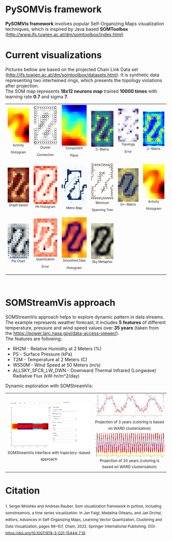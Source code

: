 # PySOMVis framework

**PySOMVis framework** involves popular Self-Organizing Maps visualization techniques, which is inspired by Java based **SOMToolbox** (http://www.ifs.tuwien.ac.at/dm/somtoolbox/index.html)
# Current visualizations 
Pictures bellow are based on the projected Chain Link Data set (http://ifs.tuwien.ac.at/dm/somtoolbox/datasets.html). It is synthetic data representing two intertwined rings, which presents the topology violations after projection.
</br> The SOM map represents **18x12 neurons map** trained **10000 times** with learning rate **0.7** and sigma **7**.
<p align="center"></p>
<table align="center">
<tbody align="center">
  <tr align="center">
    <td align="center"><img src="PySOMVis/pics/git/activhist.png" width=100/></br><sup><sup>Activity Histogram</sup></sup></td>
    <td align="center"><img src="PySOMVis/pics/git/clustercon.png" width=100/></br><sup><sup>Cluster Connection</sup></sup></td>
    <td align="center"><img src="PySOMVis/pics/git/compplane.png" width=100/></br><sup><sup>Component Plane</sup></sup></td>
    <td align="center"><img src="PySOMVis/pics/git/dmatrix.png" width=100/></br><sup><sup>D-Matrix</sup></sup></td>
    <td align="center"><img src="PySOMVis/pics/git/toperror.png" width=100/></br><sup><sup>Topology Error</sup></sup></td>
    <td align="center"><img src="PySOMVis/pics/git/Umatrix.png" width=100/></br><sup><sup>U-Matrix</sup></sup></td>
  </tr>
  <tr align="center">
    <td align="center"><img src="PySOMVis/pics/git/graphbased.png" width=100/></br><sup><sup>Graph based</sup></sup></td>
    <td align="center"><img src="PySOMVis/pics/git/hithist.png" width=100/></br><sup><sup>Hit Histogram</sup></sup></td>
    <td align="center"><img src="PySOMVis/pics/git/metromap.png" width=100/></br><sup><sup>Metro Map</sup></sup></td>
    <td align="center"><img src="PySOMVis/pics/git/minimspantree.png" width=100/></br><sup><sup>Minimum Spanning Tree</sup></sup></td>
    <td align="center"><img src="PySOMVis/pics/git/Ustarmatrix.png" width=100/></br><sup><sup>U*-Matrix</sup></sup></td>
    <td align="center"><img src="PySOMVis/pics/git/activhist.png" width=100/></br><sup><sup>Activity Histogram</sup></sup></td>
  </tr>
  <tr align="center">
    <td align="center"><img src="PySOMVis/pics/git/piechart.png" width=100/></br><sup><sup>Pie Chart</sup></sup></td>
    <td align="center"><img src="PySOMVis/pics/git/qerror.png" width=100/></br><sup><sup>Quantization Error</sup></sup></td>
    <td align="center"><img src="PySOMVis/pics/git/sdh.png" width=100/></br><sup><sup>Smoothed Data Histogram</sup></sup></td>
    <td align="center"><img src="PySOMVis/pics/git/skymeth.png" width=100/></br><sup><sup>Sky Metaphor</sup></sup></td>
  </tr>
</tbody>
</table>
</br>

# SOMStreamVis approach
SOMStreamVis approach helps to explore dynamic pattern in data streams. The example represents weather forecast, it includes **5 features** of different temperature, pressure and wind speed values over **35 years** (taken from the https://power.larc.nasa.gov/data-access-viewer/).</br>
The features are following:
<ul>
  <li>RH2M - Relative Humidity at 2 Meters (%)</li>
  <li>PS - Surface Pressure (kPa)</li>
  <li>T2M - Temperature at 2 Meters (C)</li>
  <li>WS50M - Wind Speed at 50 Meters (m/s)</li>
  <li>ALLSKY_SFC8_LW_DWN - Downward Thermal Infrared (Longwave) Radiative Flux (kW-hr/m^2/day)</li>
  </ul>
Dynamic exploration with SOMStreamVis:

<p align="center"></p>
<table align="center">
<tbody align="center">
  <tr align="center">
    <td align="center"><img src="PySOMVis/pics/SOMStreamVis_i.png" width=550/></br><sup>SOMStreamVis interface with trajectory-based approach</sup></td>
    <td align="center"><img src="PySOMVis/pics/SOMStreamVis_3years.png" width=450/></br><sup>Projection of 3 years (coloring is based on WARD clusterisation)</sup></br><img src="PySOMVis/pics/35years_Taxis.png" width=450/></br><sup>Projection of 35 years (coloring is based on WARD clusterisation)</sup></td>
  </tr>
</tbody>
</table>

# Citation
<sub>1. Sergei Mnishko and Andreas Rauber. Som visualization framework in python, including somstreamvis, a time series visualization. In Jan Faigl, Madalina Olteanu, and Jan Drchal, editors, Advances in Self-Organizing Maps, Learning Vector Quantization, Clustering and Data Visualization, pages 98–107, Cham, 2022. Springer International Publishing. DOI: https://doi.org/10.1007/978-3-031-15444-7_10</sub>
